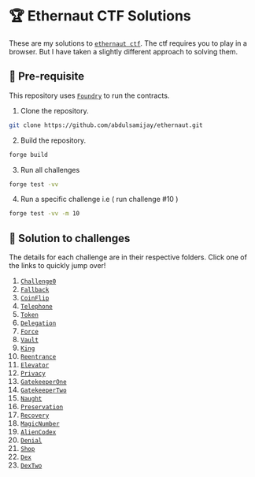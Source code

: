 # :trophy: Ethernaut CTF Solutions

These are my solutions to [`ethernaut ctf`](https://ethernaut.openzeppelin.com/). The ctf requires you to play in a browser. But I have taken a slightly different approach to solving them.<br>

## :memo: Pre-requisite
This repository uses [`Foundry`](https://book.getfoundry.sh/) to run the contracts.
1. Clone the repository.
```sh
git clone https://github.com/abdulsamijay/ethernaut.git
```
2. Build the repository.
```sh
forge build
```
3. Run all challenges
```sh
forge test -vv
```
4. Run a specific challenge i.e ( run challenge #10 )
```sh
forge test -vv -m 10
```
## :tada: Solution to challenges
The details for each challenge are in their respective folders. Click one of the links to quickly jump over!

1.  [`Challenge0`](./src/challenge-0/)
2.  [`Fallback`](./src/Challenge-1-Fallback/)
3.  [`CoinFlip`](./src/challenge-3-CoinFlip/)
4.  [`Telephone`](./src/challenge-4-Telephone/)
5.  [`Token`](./src/challenge-5-Token/)
6.  [`Delegation`](./src/challenge-6-Delegation/)
7.  [`Force`](./src/challenge-7-Force/)
8.  [`Vault`](./src/challenge-8-Vault/)
9.  [`King`](./src/challenge-9-King/)
10. [`Reentrance`](./src/challenge-10-Reentrance/)
11. [`Elevator`](./src/challenge-11-Elevator/)
12. [`Privacy`](./src/challenge-12-Privacy/)
13. [`GatekeeperOne`](./src/challenge-13-GateKeeperOne/)
14. [`GatekeeperTwo`](./src/challenge-14-GateKeeperTwo/)
15. [`Naught`](./src/challenge-15-Naught/)
16. [`Preservation`](./src/challenge-16-Preservation/)
17. [`Recovery`](./src/challenge-17-Recovery/)
18. [`MagicNumber`](./src/challenge-18-MagicNumber/)
19. [`AlienCodex`](./src/challenge-19-AlienCodex/)
20. [`Denial`](./src/challenge-20-Denial/)
21. [`Shop`](./src/challenge-21-Shop/)
22. [`Dex`](./src/challenge-22-Dex/)
23. [`DexTwo`](./src/challenge-23-DexTwo/)
